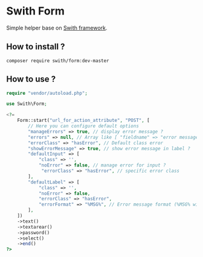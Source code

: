 # Swith Form
Simple helper base on [Swith framework](https://github.com/SwithFr/swithMVC).

## How to install ?
`composer require swith/form:dev-master`

## How to use ?
```php
require "vendor/autoload.php";

use Swith\Form;

<?=
	Form::start("url_for_action_attribute", "POST", [
		// Here you can configure default options
		"manageErrors" => true, // display error message ?
        "errors" => null, // Array like [ "fieldname" => "error message" ]
        "errorClass" => "hasError", // Default class error
        "showErrorMessage" => true, // show error message in label ?
        "defaultInput" => [
            "class" => '',
            "noError" => false, // manage error for input ?
             "errorClass" => "hasError", // specific error class
        ],
        "defaultLabel" => [
            "class" => '',
            "noError" => false,
            "errorClass" => "hasError",
            "errorFormat" => "%MSG%", // Error message format (%MSG% will be replaced by the error message)
        ],
	])
	->text()
	->textarear()
	->password()
	->select()
	->end()
?>
```
